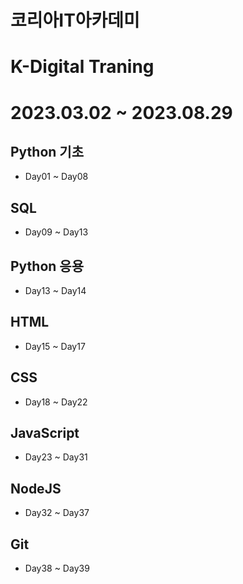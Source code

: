 # 코리아IT아카데미

# K-Digital Traning

# 2023.03.02 ~ 2023.08.29

## Python 기초

- Day01 ~ Day08

## SQL

- Day09 ~ Day13

## Python 응용

- Day13 ~ Day14

## HTML

- Day15 ~ Day17

## CSS

- Day18 ~ Day22

## JavaScript

- Day23 ~ Day31

## NodeJS

- Day32 ~ Day37

## Git

- Day38 ~ Day39